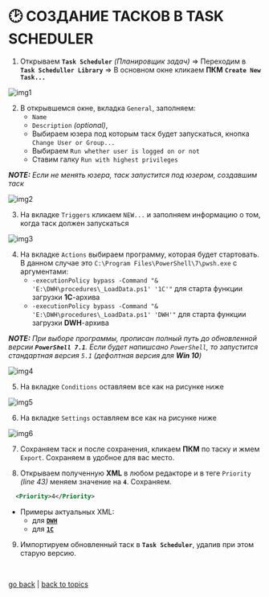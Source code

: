 # 🕑 СОЗДАНИЕ ТАСКОВ В TASK SCHEDULER

1. Открываем **`Task Scheduler`** _(Планировщик задач)_ => Переходим в **`Task Scheduller Library`** => В основном окне кликаем **ПКМ** **`Create New Task...`**

![img1](https://github.com/CrappyCodeMaker/ECCENTEX-KNOWLEGE/blob/main/Content/9%20Delivery/9.3%20Load%20from%20CSV/9.3.3%20Task%20scheduler/IMG/1.png?raw=true)

2. В открывшемся окне, вкладка `General`, заполняем:
    * `Name`
    * `Description` _(optional)_,
    * Выбираем юзера под которым таск будет запускаться, кнопка `Change User or Group...`
    * Выбираем `Run whether user is logged on or not`
    * Ставим галку `Run with highest privileges`

**_NOTE:_** _Если не менять юзера, таск запустится под юзером, создавшим таск_

![img2](https://github.com/CrappyCodeMaker/ECCENTEX-KNOWLEGE/blob/main/Content/9%20Delivery/9.3%20Load%20from%20CSV/9.3.3%20Task%20scheduler/IMG/2.png?raw=true)

3. На вкладке `Triggers` кликаем `NEW...` и заполняем информацию о том, когда таск должен запускаться

![img3](https://github.com/CrappyCodeMaker/ECCENTEX-KNOWLEGE/blob/main/Content/9%20Delivery/9.3%20Load%20from%20CSV/9.3.3%20Task%20scheduler/IMG/3.png?raw=true)

4. На вкладке `Actions` выбираем программу, которая будет стартовать. В данном случае это `C:\Program Files\PowerShell\7\pwsh.exe` с аргументами:
    * `-executionPolicy bypass -Command "& 'E:\DWH\procedures\_LoadData.ps1' '1C'"` для старта функции загрузки **1С**-архива
    * `-executionPolicy bypass -Command "& 'E:\DWH\procedures\_LoadData.ps1' 'DWH'"` для старта функции загрузки **DWH**-архива

**_NOTE:_** _При выборе программы, прописан полный путь до обновленной версии **`PowerShell 7.1`**. Если будет напишсано `PowerShell`, то запустится стандартная версия `5.1` (дефолтная версия для **Win 10**)_

![img4](https://github.com/CrappyCodeMaker/ECCENTEX-KNOWLEGE/blob/main/Content/9%20Delivery/9.3%20Load%20from%20CSV/9.3.3%20Task%20scheduler/IMG/4.png?raw=true)

5. На вкладке `Conditions` оставляем все как на рисунке ниже

![img5](https://github.com/CrappyCodeMaker/ECCENTEX-KNOWLEGE/blob/main/Content/9%20Delivery/9.3%20Load%20from%20CSV/9.3.3%20Task%20scheduler/IMG/5.png?raw=true)

6. На вкладке `Settings` оставляем все как на рисунке ниже

![img6](https://github.com/CrappyCodeMaker/ECCENTEX-KNOWLEGE/blob/main/Content/9%20Delivery/9.3%20Load%20from%20CSV/9.3.3%20Task%20scheduler/IMG/6.png?raw=true)

7. Сохраняем таск и после сохранения, кликаем **ПКМ** по таску и жмем `Export`. Сохраняем в удобное для вас место.

8. Открываем полученную **XML** в любом редакторе и в теге `Priority` _(line 43)_ меняем значение на **`4`**. Сохраняем.
```XML
  <Priority>4</Priority>
```
  * Примеры актуальных XML:
    * для **[`DWH`](https://github.com/CrappyCodeMaker/ECCENTEX-KNOWLEGE/blob/main/Content/9%20Delivery/9.3%20Load%20from%20CSV/9.3.3%20Task%20scheduler/XML/EXP%20DWH%20Import%20PS.xml)**
    * для **[`1C`](https://github.com/CrappyCodeMaker/ECCENTEX-KNOWLEGE/blob/main/Content/9%20Delivery/9.3%20Load%20from%20CSV/9.3.3%20Task%20scheduler/XML/EXP%201C%20Import%20PS.xml)**
9. Импортируем обновленный таск в **`Task Scheduler`**, удалив при этом старую версию.


<br/>

[go back](https://github.com/CrappyCodeMaker/ECCENTEX-KNOWLEGE/blob/main/Content/9%20Delivery/9.3%20Load%20from%20CSV/LoadCSV.md) | [back to topics](https://github.com/CrappyCodeMaker/ECCENTEX-KNOWLEGE/tree/main/Content/0%20Topics/Topics.md)